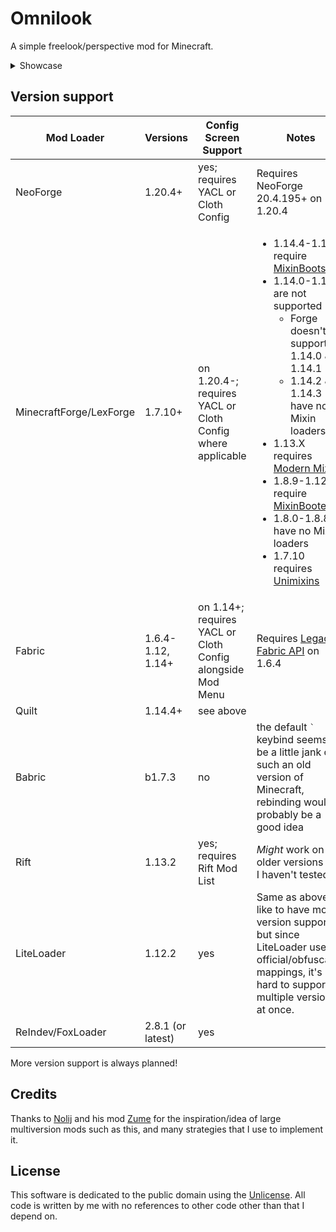 # Omnilook

A simple freelook/perspective mod for Minecraft.

<details>
<summary>Showcase</summary>

https://github.com/user-attachments/assets/cb2b3255-b664-4bfd-8992-07aef30071f3
</details>

## Version support

| Mod Loader              | Versions          | Config Screen Support                                      | Notes                                                                                                                                                                                                                                                                                                                                                                                                                                                                                                                                                                        |
|-------------------------|-------------------|------------------------------------------------------------|------------------------------------------------------------------------------------------------------------------------------------------------------------------------------------------------------------------------------------------------------------------------------------------------------------------------------------------------------------------------------------------------------------------------------------------------------------------------------------------------------------------------------------------------------------------------------|
| NeoForge                | 1.20.4+           | yes; requires YACL or Cloth Config                         | Requires NeoForge 20.4.195+ on 1.20.4                                                                                                                                                                                                                                                                                                                                                                                                                                                                                                                                        |
| MinecraftForge/LexForge | 1.7.10+           | on 1.20.4-; requires YACL or Cloth Config where applicable | <ul><li>1.14.4-1.15.1 require <a href="https://modrinth.com/mod/mixinbootstrap">MixinBootstrap</a></li><li>1.14.0-1.14.3 are not supported<ul><li>Forge doesn't support 1.14.0 & 1.14.1</li><li>1.14.2 & 1.14.3 have no Mixin loaders</li></ul></li><li>1.13.X requires <a href="https://modrinth.com/mod/modernmixins">Modern Mixins</a></li><li>1.8.9-1.12.2 require <a href="https://modrinth.com/mod/mixinbooter">MixinBooter</a></li><li>1.8.0-1.8.8 have no Mixin loaders</li><li>1.7.10 requires <a href="https://modrinth.com/mod/unimixins">Unimixins</a></li></ul> |
| Fabric                  | 1.6.4-1.12, 1.14+ | on 1.14+; requires YACL or Cloth Config alongside Mod Menu | Requires <a href="https://modrinth.com/mod/legacy-fabric-api">Legacy Fabric API</a> on 1.6.4                                                                                                                                                                                                                                                                                                                                                                                                                                                                                 |
| Quilt                   | 1.14.4+           | see above                                                  |                                                                                                                                                                                                                                                                                                                                                                                                                                                                                                                                                                              |
| Babric                  | b1.7.3            | no                                                         | the default <code>`</code> keybind seems to be a little jank on such an old version of Minecraft, rebinding would probably be a good idea                                                                                                                                                                                                                                                                                                                                                                                                                                    |
| Rift                    | 1.13.2            | yes; requires Rift Mod List                                | *Might* work on older versions but I haven't tested                                                                                                                                                                                                                                                                                                                                                                                                                                                                                                                          |
| LiteLoader              | 1.12.2            | yes                                                        | Same as above. I'd like to have more version support but since LiteLoader uses official/obfuscated mappings, it's hard to support multiple versions at once.                                                                                                                                                                                                                                                                                                                                                                                                                 |
| ReIndev/FoxLoader       | 2.8.1 (or latest) | yes                                                        |                                                                                                                                                                                                                                                                                                                                                                                                                                                                                                                                                                              |

More version support is always planned!

## Credits
Thanks to [Nolij](https://github.com/Nolij) and his mod [Zume](https://github.com/Nolij/Zume)
for the inspiration/idea of large multiversion mods such as this, and many strategies that I use to implement it.


## License
This software is dedicated to the public domain using the [Unlicense](LICENSE). All code is written by me with no references to other code other than that I depend on.
